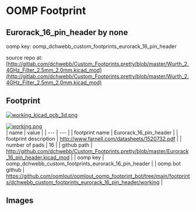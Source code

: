 # OOMP Footprint  
## Eurorack_16_pin_header  by none  
  
oomp key: oomp_dchwebb_custom_footprints_eurorack_16_pin_header  
  
source repo at: [http://gitlab.com/dchwebb/Custom_Footprints.pretty/blob/master/Wurth_2.4GHz_Filter_2.5mm_2.0mm.kicad_mod](http://gitlab.com/dchwebb/Custom_Footprints.pretty/blob/master/Wurth_2.4GHz_Filter_2.5mm_2.0mm.kicad_mod)  
## Footprint  
  
[![working_kicad_pcb_3d.png](working_kicad_pcb_3d_600.png)](working_kicad_pcb_3d.png)  
  
[![working.png](working_600.png)](working.png)  
| name | value | 
| --- | --- | 
| footprint name | Eurorack_16_pin_header | 
| footprint description | http://www.farnell.com/datasheets/1520732.pdf | 
| number of pads | 16 | 
| github path | http://github.com/dchwebb/Custom_Footprints.pretty/blob/master/Eurorack_16_pin_header.kicad_mod | 
| oomp key | oomp_dchwebb_custom_footprints_eurorack_16_pin_header | 
| oomp bot github | https://github.com/oomlout/oomlout_oomp_footprint_bot/tree/main/footprints/dchwebb_custom_footprints_eurorack_16_pin_header/working | 
## Images  
